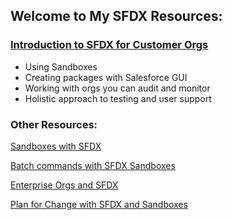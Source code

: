## Welcome to My SFDX Resources:


### [Introduction to SFDX for Customer Orgs](https://snugsfbay.github.io/SFDX_Dev_Admin/SFDX%20Intro.pdf)
+ Using Sandboxes
+ Creating packages with Salesforce GUI
+ Working with orgs you can audit and monitor
+ Holistic approach to testing and user support

### Other Resources:

[Sandboxes with SFDX](http://amitsalesforce.blogspot.com/2018/12/salesforcedx-for-non-scratch-org-SFDX.html)

[Batch commands with SFDX Sandboxes](https://www.jitendrazaa.com/blog/salesforce/using-salesforcedx-sfdx-with-non-scratch-orgs/)

[Enterprise Orgs and SFDX](http://www.snugsfbay.com/2019/02/easy-enterprise-org-sfdx-and-cli.html)

[Plan for Change with SFDX and Sandboxes](https://trailhead.salesforce.com/en/content/learn/modules/org-development-model/plan-for-changes-to-your-org2)
